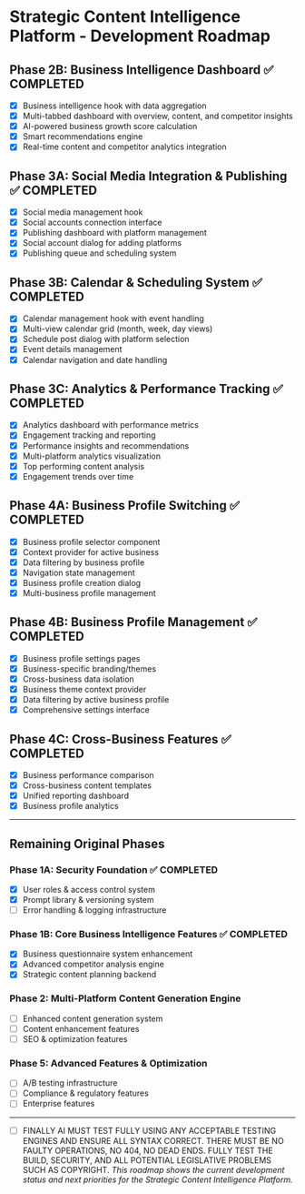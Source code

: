 # Strategic Content Intelligence Platform - Development Roadmap

## Phase 2B: Business Intelligence Dashboard ✅ COMPLETED
- [x] Business intelligence hook with data aggregation
- [x] Multi-tabbed dashboard with overview, content, and competitor insights
- [x] AI-powered business growth score calculation
- [x] Smart recommendations engine
- [x] Real-time content and competitor analytics integration

## Phase 3A: Social Media Integration & Publishing ✅ COMPLETED  
- [x] Social media management hook
- [x] Social accounts connection interface
- [x] Publishing dashboard with platform management
- [x] Social account dialog for adding platforms
- [x] Publishing queue and scheduling system

## Phase 3B: Calendar & Scheduling System ✅ COMPLETED
- [x] Calendar management hook with event handling
- [x] Multi-view calendar grid (month, week, day views)
- [x] Schedule post dialog with platform selection
- [x] Event details management
- [x] Calendar navigation and date handling

## Phase 3C: Analytics & Performance Tracking ✅ COMPLETED
- [x] Analytics dashboard with performance metrics
- [x] Engagement tracking and reporting  
- [x] Performance insights and recommendations
- [x] Multi-platform analytics visualization
- [x] Top performing content analysis
- [x] Engagement trends over time

## Phase 4A: Business Profile Switching ✅ COMPLETED
- [x] Business profile selector component
- [x] Context provider for active business
- [x] Data filtering by business profile
- [x] Navigation state management
- [x] Business profile creation dialog
- [x] Multi-business profile management

## Phase 4B: Business Profile Management ✅ COMPLETED
- [x] Business profile settings pages
- [x] Business-specific branding/themes
- [x] Cross-business data isolation
- [x] Business theme context provider
- [x] Data filtering by active business profile
- [x] Comprehensive settings interface

## Phase 4C: Cross-Business Features ✅ COMPLETED
- [x] Business performance comparison
- [x] Cross-business content templates
- [x] Unified reporting dashboard
- [x] Business profile analytics

---

## Remaining Original Phases

### Phase 1A: Security Foundation ✅ COMPLETED
- [x] User roles & access control system
- [x] Prompt library & versioning system  
- [ ] Error handling & logging infrastructure

### Phase 1B: Core Business Intelligence Features ✅ COMPLETED
- [x] Business questionnaire system enhancement
- [x] Advanced competitor analysis engine
- [x] Strategic content planning backend

### Phase 2: Multi-Platform Content Generation Engine
- [ ] Enhanced content generation system
- [ ] Content enhancement features
- [ ] SEO & optimization features

### Phase 5: Advanced Features & Optimization
- [ ] A/B testing infrastructure
- [ ] Compliance & regulatory features
- [ ] Enterprise features

---
- [ ] FINALLY AI MUST TEST FULLY USING ANY ACCEPTABLE TESTING ENGINES AND ENSURE ALL SYNTAX CORRECT. THERE MUST BE NO FAULTY OPERATIONS, NO 404, NO DEAD ENDS. FULLY TEST THE BUILD, SECURITY, AND ALL POTENTIAL LEGISLATIVE PROBLEMS SUCH AS COPYRIGHT. 
*This roadmap shows the current development status and next priorities for the Strategic Content Intelligence Platform.*
